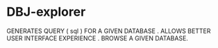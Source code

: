 DBJ-explorer
============
GENERATES QUERY ( sql ) FOR A GIVEN DATABASE .
ALLOWS  BETTER USER INTERFACE EXPERIENCE .
BROWSE A GIVEN DATABASE.
